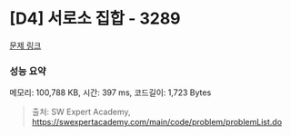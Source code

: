 # [D4] 서로소 집합 - 3289 

[문제 링크](https://swexpertacademy.com/main/code/problem/problemDetail.do?contestProbId=AWBJKA6qr2oDFAWr) 

### 성능 요약

메모리: 100,788 KB, 시간: 397 ms, 코드길이: 1,723 Bytes



> 출처: SW Expert Academy, https://swexpertacademy.com/main/code/problem/problemList.do